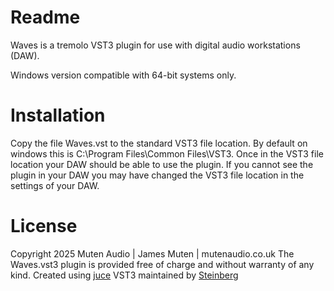 # Readme

Waves is a tremolo VST3 plugin for use with digital audio workstations (DAW).

Windows version compatible with 64-bit systems only.

# Installation

Copy the file Waves.vst to the standard VST3 file location. By default on windows this is C:\Program Files\Common Files\VST3.
Once in the VST3 file location your DAW should be able to use the plugin. If you cannot see the plugin in your DAW you may have changed the VST3 file location in the settings of your DAW.

# License

Copyright 2025 Muten Audio | James Muten | mutenaudio.co.uk
The Waves.vst3 plugin is provided free of charge and without warranty of any kind.
Created using [juce](https://juce.com/legal/juce-8-licence/)
VST3 maintained by [Steinberg](https://forums.steinberg.net/t/vst-3-sdk-license/201637)